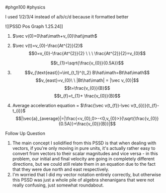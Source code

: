 #phgn100 #physics

I used 1/2/3/4 instead of a/b/c/d because it formatted better

![[PSSD Pos Graph 1.25.24]]
1. $\vec v(0)=0\hat\imath+v_{0}\hat\jmath$
2. $\vec v(t)=v_{0}-\frac{At^{2}}{2}$
	$$0=v_{0}-\frac{At^{2}}{2} \ \ \ \frac{At^{2}}{2}=v_{0}$$
	
	$$t_{1}=\sqrt{\frac{v_{0}}{0.5A}}$$
3. $$v_{\text{east}}=\int_{t_1}^{t_2} B\hat\imath=Bt\hat\imath$$
	$$v_{east}=v_{0}\ \ |Bt\hat\imath| = |\vec v_{0}|$$
	$$t=\frac{v_{0}}{B}$$
	$$t_{f}=t_{1}+ \frac{v_{0}}{B}$$
4. Average acceleration equation = $\frac{\vec v(t_{f})-\vec v(t_{i})}{t_{f}-t_{i}}$
$$|\vec{a}_{average}|=|\frac{<v_{0},0>-<0,v_{0}>}{\sqrt{\frac{v_{0}}{0.5A}}+\frac{v_{0}}{B}}|$$

Follow Up Question
1. The main concept I solidified from this PSSD is that when dealing with vectors, if you're only moving in pure units, it's actually rather easy to convert from vectors to their scalar magnitudes and vice versa - in this problem, our initial and final velocity are going in completely different directions, but we could still relate them in an equation due to the fact that they were due north and east respectively.
2. I'm worried that I did my vector notation entirely correctly, but otherwise this PSSD was just a whole pile of algebra shenanigans that were not really confusing, just somewhat roundabout.